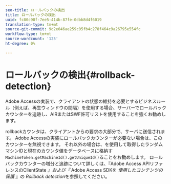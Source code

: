```yaml
---
seo-title: ロールバックの検出
title: ロールバックの検出
uuid: fc80c98f-7ee5-414b-87fe-0dbb8d4f6019
translation-type: tm+mt
source-git-commit: 9d2e046ae259c05fb4c278f464c9a26795e554fc
workflow-type: tm+mt
source-wordcount: '125'
ht-degree: 0%

---
```



# ロールバックの検出{#rollback-detection}

Adobe Accessの実装で、クライアントの状態の維持を必要とするビジネスルール（例えば、再生ウィンドウの間隔）を使用する場合、サーバーでロールバックカウンターを追跡し、AIRまたはSWF許可リストを使用することを強くお勧めします。

rollbackカウンタは、クライアントからの要求の大部分で、サーバに送信されます。 Adobe Accessの実装にロールバックカウンターが必要ない場合は、このカウンターを無視できます。 それ以外の場合は、を使用して取得したランダムマシンIDと現在のカウンタ値をデータベースに格納す `MachineToken.getMachineId().getUniqueId()`ることをお勧めします。 ロールバックカウンターの増分と追跡について詳しくは、『Adobe Access APIリファレンスのClientState *』および『* Adobe Access SDKを *使用したコンテンツの保護* 』の *Rollback detection*&#x200B;を参照してください。
